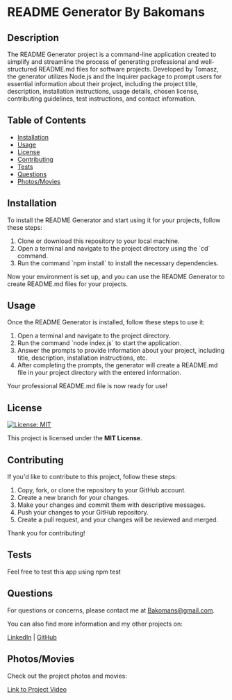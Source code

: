 <h1>README Generator By Bakomans</h1>

<h2>Description</h2>
<p>The README Generator project is a command-line application created to simplify and streamline the process of generating professional and well-structured README.md files for software projects. Developed by Tomasz, the generator utilizes Node.js and the Inquirer package to prompt users for essential information about their project, including the project title, description, installation instructions, usage details, chosen license, contributing guidelines, test instructions, and contact information.</p>

<h2>Table of Contents</h2>
<ul>
  <li><a href="#installation">Installation</a></li>
  <li><a href="#usage">Usage</a></li>
  <li><a href="#license">License</a></li>
  <li><a href="#contributing">Contributing</a></li>
  <li><a href="#tests">Tests</a></li>
  <li><a href="#questions">Questions</a></li>
  <li><a href="#photos-movies">Photos/Movies</a></li> 
</ul>

<h2 id="installation">Installation</h2>
<p>To install the README Generator and start using it for your projects, follow these steps:</p>

<ol>
  <li>Clone or download this repository to your local machine.</li>
  <li>Open a terminal and navigate to the project directory using the `cd` command.</li>
  <li>Run the command `npm install` to install the necessary dependencies.</li>
</ol>

<p>Now your environment is set up, and you can use the README Generator to create README.md files for your projects.</p>

<h2 id="usage">Usage</h2>
<p>Once the README Generator is installed, follow these steps to use it:</p>

<ol>
  <li>Open a terminal and navigate to the project directory.</li>
  <li>Run the command `node index.js` to start the application.</li>
  <li>Answer the prompts to provide information about your project, including title, description, installation instructions, etc.</li>
  <li>After completing the prompts, the generator will create a README.md file in your project directory with the entered information.</li>
</ol>

<p>Your professional README.md file is now ready for use!</p>

<h2>License</h2>
<p><a href="https://opensource.org/licenses/MIT"><img src="https://img.shields.io/badge/License-MIT-yellow.svg" alt="License: MIT"></a></p>
<p>This project is licensed under the <strong>MIT License</strong>.</p>

<h2 id="contributing">Contributing</h2>
<p>If you'd like to contribute to this project, follow these steps:</p>

<ol>
  <li>Copy, fork, or clone the repository to your GitHub account.</li>
  <li>Create a new branch for your changes.</li>
  <li>Make your changes and commit them with descriptive messages.</li>
  <li>Push your changes to your GitHub repository.</li>
  <li>Create a pull request, and your changes will be reviewed and merged.</li>
</ol>

<p>Thank you for contributing!</p>

<h2>Tests</h2>
<p>Feel free to test this app using npm test</p>

<h2>Questions</h2>
<p>For questions or concerns, please contact me at <a href="mailto:Bakomans@gmail.com">Bakomans@gmail.com</a>.</p>
<p>You can also find more information and my other projects on:</p>
<p><a href="www.linkedin.com/in/tomasz-bachula-2530871a6">LinkedIn</a> | <a href="undefined">GitHub</a></p>


<h2 id="photos-movies">Photos/Movies</h2>
<p>Check out the project photos and movies:</p>
<p><a href="https://drive.google.com/file/d/1bxfi6-94rfZJrAd_YhHE0HIGySJTwjRQ/view" target="_blank">Link to Project Video</a></p>
